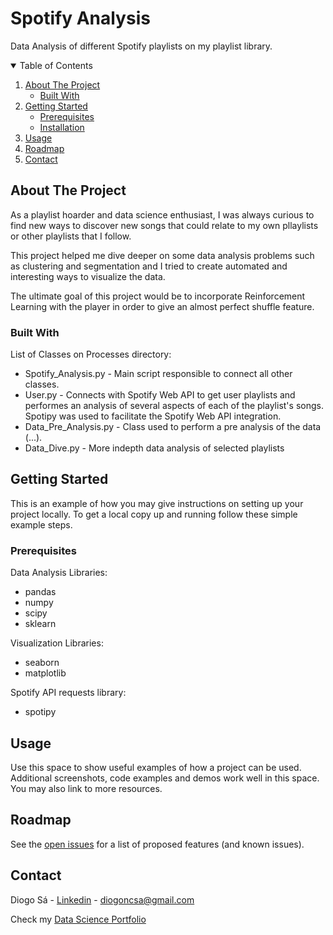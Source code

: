 # Spotify Analysis

Data Analysis of different Spotify playlists on my playlist library.

<!-- TABLE OF CONTENTS -->
<details open="open">
  <summary>Table of Contents</summary>
  <ol>
    <li>
      <a href="#about-the-project">About The Project</a>
      <ul>
        <li><a href="#built-with">Built With</a></li>
      </ul>
    </li>
    <li>
      <a href="#getting-started">Getting Started</a>
      <ul>
        <li><a href="#prerequisites">Prerequisites</a></li>
        <li><a href="#installation">Installation</a></li>
      </ul>
    </li>
    <li><a href="#usage">Usage</a></li>
    <li><a href="#roadmap">Roadmap</a></li>
    <li><a href="#contact">Contact</a></li>
  </ol>
</details>


<!-- ABOUT THE PROJECT -->
## About The Project

As a playlist hoarder and data science enthusiast, I was always curious to find new ways to discover new songs that could relate to my  own pllaylists or other playlists that I follow.

This project helped me dive deeper on some data analysis problems such as clustering and segmentation and I tried to create automated and interesting ways to visualize the data.

The ultimate goal of this project would be to incorporate Reinforcement Learning with the player in order to give an almost perfect shuffle feature.


### Built With

List of Classes on Processes directory:
* Spotify_Analysis.py - Main script responsible to connect all other classes.
* User.py - Connects with Spotify Web API to get user playlists and performes an analysis of several aspects of each of the playlist's songs. Spotipy was used to facilitate the Spotify Web API integration.
* Data_Pre_Analysis.py - Class used to perform a pre analysis of the data (...).
* Data_Dive.py - More indepth data analysis of selected playlists


<!-- GETTING STARTED -->
## Getting Started

This is an example of how you may give instructions on setting up your project locally.
To get a local copy up and running follow these simple example steps.

### Prerequisites

Data Analysis Libraries:
* pandas
* numpy
* scipy
* sklearn

Visualization Libraries:
* seaborn
* matplotlib

Spotify API requests library:
* spotipy


<!-- USAGE EXAMPLES -->
## Usage

Use this space to show useful examples of how a project can be used. Additional screenshots, code examples and demos work well in this space. You may also link to more resources.



<!-- ROADMAP -->
## Roadmap

See the [open issues](https://github.com/othneildrew/Best-README-Template/issues) for a list of proposed features (and known issues).


<!-- CONTACT -->
## Contact

Diogo Sá - [Linkedin](https://www.linkedin.com/in/diogoncsa/) - diogoncsa@gmail.com

Check my [Data Science Portfolio](https://perkier.github.io/)




